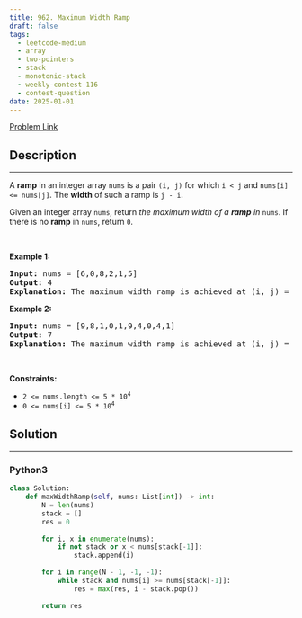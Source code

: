 ```yaml
---
title: 962. Maximum Width Ramp
draft: false
tags: 
  - leetcode-medium
  - array
  - two-pointers
  - stack
  - monotonic-stack
  - weekly-contest-116
  - contest-question
date: 2025-01-01
---
```


[Problem Link](https://leetcode.com/problems/maximum-width-ramp/)

## Description

---
<p>A <strong>ramp</strong> in an integer array <code>nums</code> is a pair <code>(i, j)</code> for which <code>i &lt; j</code> and <code>nums[i] &lt;= nums[j]</code>. The <strong>width</strong> of such a ramp is <code>j - i</code>.</p>

<p>Given an integer array <code>nums</code>, return <em>the maximum width of a <strong>ramp</strong> in </em><code>nums</code>. If there is no <strong>ramp</strong> in <code>nums</code>, return <code>0</code>.</p>

<p>&nbsp;</p>
<p><strong class="example">Example 1:</strong></p>

<pre>
<strong>Input:</strong> nums = [6,0,8,2,1,5]
<strong>Output:</strong> 4
<strong>Explanation:</strong> The maximum width ramp is achieved at (i, j) = (1, 5): nums[1] = 0 and nums[5] = 5.
</pre>

<p><strong class="example">Example 2:</strong></p>

<pre>
<strong>Input:</strong> nums = [9,8,1,0,1,9,4,0,4,1]
<strong>Output:</strong> 7
<strong>Explanation:</strong> The maximum width ramp is achieved at (i, j) = (2, 9): nums[2] = 1 and nums[9] = 1.
</pre>

<p>&nbsp;</p>
<p><strong>Constraints:</strong></p>

<ul>
	<li><code>2 &lt;= nums.length &lt;= 5 * 10<sup>4</sup></code></li>
	<li><code>0 &lt;= nums[i] &lt;= 5 * 10<sup>4</sup></code></li>
</ul>


## Solution

---
### Python3
``` py title='maximum-width-ramp'
class Solution:
    def maxWidthRamp(self, nums: List[int]) -> int:
        N = len(nums)
        stack = []
        res = 0
        
        for i, x in enumerate(nums):
            if not stack or x < nums[stack[-1]]:
                stack.append(i)
        
        for i in range(N - 1, -1, -1):
            while stack and nums[i] >= nums[stack[-1]]:
                res = max(res, i - stack.pop())
            
        return res
```

